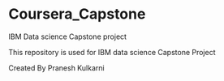 # Coursera_Capstone
IBM Data science Capstone project

This repository is used for IBM data science Capstone Project

Created By Pranesh Kulkarni